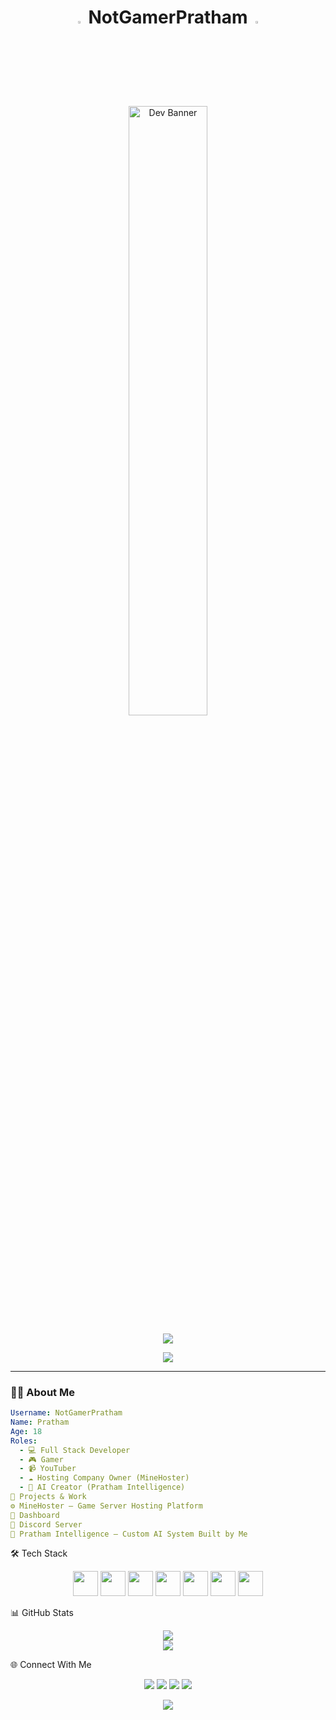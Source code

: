 <h1 align="center"> <img src="https://cdn.discordapp.com/attachments/1328020369080324157/1361593757589307502/pack_logo.png?ex=67ff5280&is=67fe0100&hm=953a426bb557c2c5db82e79deab0d36e2eb8953cc1855f875651882a2b060051&" width="3%"> NotGamerPratham <img src="https://cdn.discordapp.com/attachments/1328020369080324157/1361593757589307502/pack_logo.png?ex=67ff5280&is=67fe0100&hm=953a426bb557c2c5db82e79deab0d36e2eb8953cc1855f875651882a2b060051&" width="3%"> </h1><p align="center">
  
  <img src="https://i.pinimg.com/originals/ed/ec/57/edec57b70e496d6310c0ba533909acb2.gif" alt="Dev Banner" width="50%" />
</p>


<p align="center">
  <img src="https://readme-typing-svg.herokuapp.com?font=Fira+Code&size=24&duration=4000&pause=1000&color=F75C7E&center=true&vCenter=true&width=650&lines=Hey!+I'm+Pratham+%7C+Age:+18;Full+Stack+Developer+%7C+YouTuber+%7C+Gamer+%7cEthical Hacker;Founder+of+MineHoster+Hosting+☁️;Creator+of+Pratham+Intelligence+🤖;Welcome+to+my+Tech+Universe+🚀" />
</p>


<p align="center">
  <img src="https://img.shields.io/badge/Professional%20Developer-%F0%9F%92%BB-FFFF00?style=for-the-badge&logo=github&logoColor=white" />
</p>

---

### 👨‍💻 About Me

```yaml
Username: NotGamerPratham
Name: Pratham
Age: 18
Roles:
  - 💻 Full Stack Developer
  - 🎮 Gamer
  - 📹 YouTuber
  - ☁️ Hosting Company Owner (MineHoster)
  - 🤖 AI Creator (Pratham Intelligence)
🚀 Projects & Work
⚙️ MineHoster – Game Server Hosting Platform
📡 Dashboard
💬 Discord Server
🧠 Pratham Intelligence – Custom AI System Built by Me
```

🛠️ Tech Stack
<p align="center"> <img src="https://cdn.jsdelivr.net/gh/devicons/devicon/icons/python/python-original.svg" width="40px" /> <img src="https://cdn.jsdelivr.net/gh/devicons/devicon/icons/javascript/javascript-original.svg" width="40px" /> <img src="https://cdn.jsdelivr.net/gh/devicons/devicon/icons/html5/html5-original.svg" width="40px" /> <img src="https://cdn.jsdelivr.net/gh/devicons/devicon/icons/css3/css3-original.svg" width="40px" /> <img src="https://cdn.jsdelivr.net/gh/devicons/devicon/icons/react/react-original.svg" width="40px" /> <img src="https://cdn.jsdelivr.net/gh/devicons/devicon/icons/nodejs/nodejs-original.svg" width="40px" /> <img src="https://cdn.jsdelivr.net/gh/devicons/devicon/icons/git/git-original.svg" width="40px" />

📊 GitHub Stats
<p align="center"> <img src="https://github-readme-stats.vercel.app/api?username=NotGamerPratham&show_icons=true&theme=github_dark&hide_border=false&border_radius=10" /> <br /> <img src="https://github-readme-stats.vercel.app/api/top-langs/?username=NotGamerPratham&layout=compact&theme=github_dark&hide_border=false&border_radius=10" /> </p>

🌐 Connect With Me
<p align="center"> <a href="https://instagram.com/pratham.b.10"><img src="https://img.shields.io/badge/Instagram-%23E4405F?style=for-the-badge&logo=instagram&logoColor=white" /></a> <a href="https://facebook.com/pratham.b.10"><img src="https://img.shields.io/badge/Facebook-%231877F2?style=for-the-badge&logo=facebook&logoColor=white" /></a> <a href="https://discord.com/users/NotGamerPratham"><img src="https://img.shields.io/badge/Discord-%237289DA?style=for-the-badge&logo=discord&logoColor=white" /></a> <a href="https://youtube.com/@NotGamerPratham"><img src="https://img.shields.io/badge/YouTube-%23FF0000?style=for-the-badge&logo=youtube&logoColor=white" /></a> </p>
<p align="center"> <img src="https://komarev.com/ghpvc/?username=NotGamerPratham&label=Profile+Views&color=blueviolet&style=flat-square" /> </p> 
